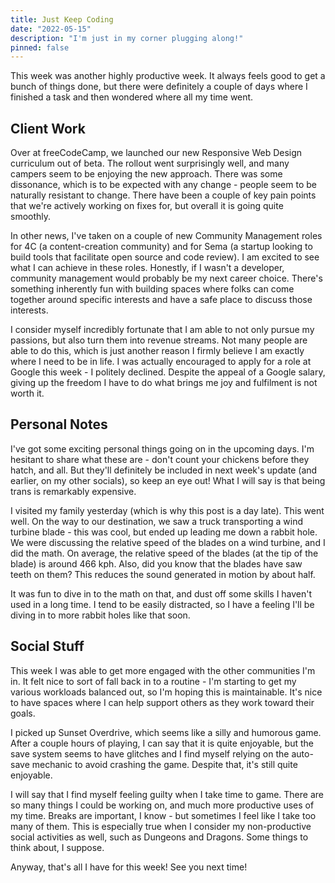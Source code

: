 ```yaml
---
title: Just Keep Coding
date: "2022-05-15"
description: "I'm just in my corner plugging along!"
pinned: false
---
```


This week was another highly productive week. It always feels good to get a bunch of things done, but there were definitely a couple of days where I finished a task and then wondered where all my time went. 

## Client Work

Over at freeCodeCamp, we launched our new Responsive Web Design curriculum out of beta. The rollout went surprisingly well, and many campers seem to be enjoying the new approach. There was some dissonance, which is to be expected with any change - people seem to be naturally resistant to change. There have been a couple of key pain points that we're actively working on fixes for, but overall it is going quite smoothly.

In other news, I've taken on a couple of new Community Management roles for 4C (a content-creation community) and for Sema (a startup looking to build tools that facilitate open source and code review). I am excited to see what I can achieve in these roles. Honestly, if I wasn't a developer, community management would probably be my next career choice. There's something inherently fun with building spaces where folks can come together around specific interests and have a safe place to discuss those interests.

I consider myself incredibly fortunate that I am able to not only pursue my passions, but also turn them into revenue streams. Not many people are able to do this, which is just another reason I firmly believe I am exactly where I need to be in life. I was actually encouraged to apply for a role at Google this week - I politely declined. Despite the appeal of a Google salary, giving up the freedom I have to do what brings me joy and fulfilment is not worth it.

## Personal Notes

I've got some exciting personal things going on in the upcoming days. I'm hesitant to share what these are - don't count your chickens before they hatch, and all. But they'll definitely be included in next week's update (and earlier, on my other socials), so keep an eye out! What I will say is that being trans is remarkably expensive.

I visited my family yesterday (which is why this post is a day late). This went well. On the way to our destination, we saw a truck transporting a wind turbine blade - this was cool, but ended up leading me down a rabbit hole. We were discussing the relative speed of the blades on a wind turbine, and I did the math. On average, the relative speed of the blades (at the tip of the blade) is around 466 kph. Also, did you know that the blades have saw teeth on them? This reduces the sound generated in motion by about half.

It was fun to dive in to the math on that, and dust off some skills I haven't used in a long time. I tend to be easily distracted, so I have a feeling I'll be diving in to more rabbit holes like that soon.

## Social Stuff

This week I was able to get more engaged with the other communities I'm in. It felt nice to sort of fall back in to a routine - I'm starting to get my various workloads balanced out, so I'm hoping this is maintainable. It's nice to have spaces where I can help support others as they work toward their goals.

I picked up Sunset Overdrive, which seems like a silly and humorous game. After a couple hours of playing, I can say that it is quite enjoyable, but the save system seems to have glitches and I find myself relying on the auto-save mechanic to avoid crashing the game. Despite that, it's still quite enjoyable.

I will say that I find myself feeling guilty when I take time to game. There are so many things I could be working on, and much more productive uses of my time. Breaks are important, I know - but sometimes I feel like I take too many of them. This is especially true when I consider my non-productive social activities as well, such as Dungeons and Dragons. Some things to think about, I suppose.

Anyway, that's all I have for this week! See you next time!
